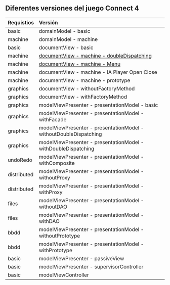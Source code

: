 ## Diferentes versiones del juego Connect 4

| Requistios  | Versión |
|:------------- |:-------------|
| basic  | domainModel - basic|
| machine | domainModel - machine |
| basic | documentView - basic |
| machine | [documentView - machine - doubleDispatching](https://github.com/js-rom/connect4/tree/v.1.0) |
| machine | [documentView - machine - Menu](https://github.com/js-rom/connect4/tree/v.1.1) |
| machine | documentView - machine - IA Player Open Close |
| machine | documentView - machine - prototype |
| graphics | documentView - withoutFactoryMethod |
| graphics | documentView - withFactoryMethod |
| graphics | modelViewPresenter - presentationModel - basic |
| graphics | modelViewPresenter - presentationModel - withFacade |
| graphics | modelViewPresenter - presentationModel - withoutDoubleDispatching |
| graphics | modelViewPresenter - presentationModel - withDoubleDispatching |
| undoRedo | modelViewPresenter - presentationModel - withComposite |
| distributed | modelViewPresenter - presentationModel - withoutProxy |
| distributed | modelViewPresenter - presentationModel - withProxy |
| files | modelViewPresenter - presentationModel - withoutDAO |
| files | modelViewPresenter - presentationModel - withDAO |
| bbdd | modelViewPresenter - presentationModel - withoutPrototype |
| bbdd | modelViewPresenter - presentationModel - withPrototype |
| basic | modelViewPresenter - passiveView |
| basic | modelViewPresenter - supervisorController |
| basic | modelViewController |



